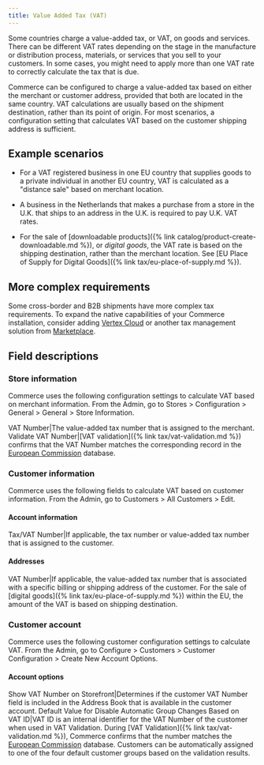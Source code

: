 ```yaml
---
title: Value Added Tax (VAT)
---
```


Some countries charge a value-added tax, or VAT, on goods and services. There can be different VAT rates depending on the stage in the manufacture or distribution process, materials, or services that you sell to your customers. In some cases, you might need to apply more than one VAT rate to correctly calculate the tax that is due.

Commerce can be configured to charge a value-added tax based on either the merchant or customer address, provided that both are located in the same country. VAT calculations are usually based on the shipment destination, rather than its point of origin. For most scenarios, a configuration setting that calculates VAT based on the customer shipping address is sufficient.

## Example scenarios

- For a VAT registered business in one EU country that supplies goods to a private individual in another EU country, VAT is calculated as a "distance sale" based on merchant location.

- A business in the Netherlands that makes a purchase from a store in the U.K. that ships to an address in the U.K. is required to pay U.K. VAT rates.

- For the sale of [downloadable products]({% link catalog/product-create-downloadable.md %}), or _digital goods_, the VAT rate is based on the shipping destination, rather than the merchant location. See [EU Place of Supply for Digital Goods]({% link tax/eu-place-of-supply.md %}).

## More complex requirements

Some cross-border and B2B shipments have more complex tax requirements. To expand the native capabilities of your Commerce installation, consider adding [Vertex Cloud](https://docs.magento.com/user-guide/tax/vertex.html) or another tax management solution from [Marketplace](https://marketplace.magento.com/extensions/accounting-finance/taxes.html).

## Field descriptions

### Store information

Commerce uses the following configuration settings to calculate VAT based on merchant information. From the Admin, go to Stores > Configuration > General > General > Store Information.

VAT Number|The value-added tax number that is assigned to the merchant.
Validate VAT Number|[VAT validation]({% link tax/vat-validation.md %}) confirms that the VAT Number matches the corresponding record in the [European Commission](http://ec.europa.eu/taxation_customs/vies/) database.

### Customer information

Commerce uses the following fields to calculate VAT based on customer information. From the Admin, go to Customers > All Customers > Edit.

#### Account information

Tax/VAT Number|If applicable, the tax number or value-added tax number that is assigned to the customer.

#### Addresses

VAT Number|If applicable, the value-added tax number that is associated with a specific billing or shipping address of the customer. For the sale of [digital goods]({% link tax/eu-place-of-supply.md %}) within the EU, the amount of the VAT is based on shipping destination.

### Customer account

Commerce uses the following customer configuration settings to calculate VAT. From the Admin, go to Configure > Customers > Customer Configuration > Create New Account Options.

#### Account options

Show VAT Number on Storefront|Determines if the customer VAT Number field is included in the Address Book that is available in the customer account.
Default Value for Disable Automatic Group Changes Based on VAT ID|VAT ID is an internal identifier for the VAT Number of the customer when used in VAT Validation. During [VAT Validation]({% link tax/vat-validation.md %}), Commerce confirms that the number matches the [European Commission](http://ec.europa.eu/taxation_customs/vies/) database. Customers can be automatically assigned to one of the four default customer groups based on the validation results.
